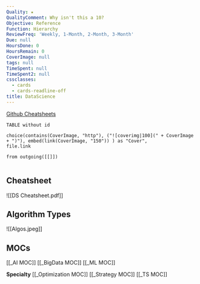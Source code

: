 ```yaml
---
Quality: ★
QualityComment: Why isn't this a 10?
Objective: Reference
Function: Hierarchy
ReviewFreq: 'Weekly, 1-Month, 2-Month, 3-Month'
Due: null
HoursDone: 0
HoursRemain: 0
CoverImage: null
tags: null
TimeSpent: null
TimeSpent2: null
cssclasses:
  - cards
  - cards-readline-off
title: DataScience
---
```


[Github Cheatsheets](https://github.com/afshinea/stanford-cs-229-machine-learning/blob/master/en/cheatsheet-supervised-learning.pdf)

```dataview
TABLE without id

choice(contains(CoverImage, "http"), ("![coverimg|100](" + CoverImage + ")"), embed(link(CoverImage, "150")) ) as "Cover",
file.link

from outgoing([[]])


```






## Cheatsheet

![[DS Cheatsheet.pdf]]



## Algorithm Types

![[Algos.jpeg]]

## MOCs

[[_AI MOC]]
[[_BigData MOC]]
[[_ML MOC]]


**Specialty**
[[_Optimization MOC]]
[[_Strategy MOC]]
[[_TS MOC]]





